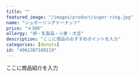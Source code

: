 ```yaml
---
title: ""
featured_image: "/images/product/suger-ring.jpg"
name: "シュガーリングドーナッツ"
price: "￥300"
allergy: "卵・乳製品・小麦・大豆"
description: "ここに商品のおすすめポイントを入力"
categories: [donuts]
id: "4961387100119"
---
```


ここに商品紹介を入力
